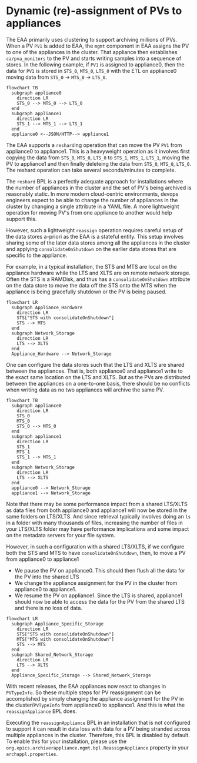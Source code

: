 # Dynamic (re)-assignment of PVs to appliances
The EAA primarily uses clustering to support archiving millions of PVs.
When a PV `PV1` is added to EAA, the `mgmt` component in EAA assigns the PV to one of the appliances in the cluster. 
That appliance then establishes `ca/pva_monitors` to the PV and starts writing samples into a sequence of stores.
In the following example, if `PV1` is assigned to appliance0, then the data for `PV1` is stored in `STS_0`, `MTS_0`, `LTS_0`
with the ETL on appliance0 moving data from `STS_0` &#x2192; `MTS_0` &#x2192; `LTS_0`.
```{mermaid}
flowchart TB
  subgraph appliance0
    direction LR
    STS_0 --> MTS_0 --> LTS_0
  end
  subgraph appliance1
    direction LR
    STS_1 --> MTS_1 --> LTS_1
  end
  appliance0 <--JSON/HTTP--> appliance1
```
The EAA supports a `reshard`ing operation that can move the PV `PV1` from appliance0 to appliance1.
This is a heavyweight operation as it involves first copying the data from `STS_0`, `MTS_0`, `LTS_0`
to `STS_1`, `MTS_1`, `LTS_1`, moving the PV to appliance1 and then finally deleteing the data 
from `STS_0`, `MTS_0`, `LTS_0`. The reshard operation can take several seconds/minutes to complete.

The `reshard` BPL is a perfectly adequate approach for installations where the number of appliances in the cluster 
and the set of PV's being archived is reasonably static. In more modern cloud-centric environments, 
devops engineers expect to be able to change the number of appliances in the cluster 
by changing a single attribute in a YAML file. A more lightweight operation for moving PV's from one
appliance to another would help support this. 

However, such a lightweight `reassign` operation
requires careful setup of the data stores a-priori as the EAA is a stateful entity. This setup involves
sharing some of the later data stores among all the appliances in the cluster and applying
`consolidateOnShutdown` on the earlier data stores that are specific to the appliance.

For example, in a typical installation, the STS and MTS are local on the appliance hardware 
while the LTS and XLTS are on remote network storage. Often the STS is a RAMDisk, and thus
has a `consolidateOnShutdown` attribute on the data store to move the data off the STS onto the MTS
when the appliance is being gracefully shutdown or the PV is being paused. 
```{mermaid}
flowchart LR
  subgraph Appliance_Hardware
    direction LR
    STS["STS with consolidateOnShutdown"]
    STS --> MTS
  end
  subgraph Network_Storage
    direction LR
    LTS --> XLTS
  end
  Appliance_Hardware --> Network_Storage
```
One can configure the data stores such that the LTS and XLTS are shared between the appliances.
That is, both appliance0 and appliance1 write to the exact same location on the LTS and XLTS.
But as the PVs are distributed between the appliances on a one-to-one basis, there should be no conflicts
when writing data as no two appliances will archive the same PV.
```{mermaid}
flowchart TB
  subgraph appliance0
    direction LR
    STS_0
    MTS_0
    STS_0 --> MTS_0
  end
  subgraph appliance1
    direction LR
    STS_1
    MTS_1
    STS_1 --> MTS_1
  end
  subgraph Network_Storage
    direction LR
    LTS --> XLTS
  end
  appliance0 --> Network_Storage
  appliance1 --> Network_Storage
```
Note that there may be some performance impact from a shared LTS/XLTS as data files from both appliance0 and appliance1 will now
be stored in the same folders on LTS/XLTS. And since retrieval typically involves doing an `ls` in a folder with many thousands of files,
increasing the number of files in your LTS/XLTS folder may have performance implications and some impact on the metadata servers for
your file system.

However, in such a configuration with a shared LTS/XLTS, if we configure both the STS and MTS to have `consolidateOnShutdown`,
then, to move a PV from appliance0 to appliance1
- We pause the PV on appliance0. This should then flush all the data for the PV into the shared LTS
- We change the appliance assignment for the PV in the cluster from appliance0 to appliance1.
- We resume the PV on appliance1. Since the LTS is shared, appliance1 should now be able to access 
the data for the PV from the shared LTS and there is no loss of data.
```{mermaid}
flowchart LR
  subgraph Appliance_Specific_Storage
    direction LR
    STS["STS with consolidateOnShutdown"]
    MTS["MTS with consolidateOnShutdown"]
    STS --> MTS
  end
  subgraph Shared_Network_Storage
    direction LR
    LTS --> XLTS
  end
  Appliance_Specific_Storage --> Shared_Network_Storage
```
With recent releases, the EAA appliances now react to changes in `PVTypeInfo`.
So these multiple steps for PV reassignment can be accomplished by simply changing 
the appliance assignment for the PV in the cluster/`PVTypeInfo` from appliance0 to appliance1.
And this is what the `reassignAppliance` BPL does.

Executing the `reassignAppliance` BPL in an installation that is not configured to support it can
result in data loss with data for a PV being stranded across multiple appliances in the cluster. Therefore, this BPL is disabled
by default. To enable this for your installation, please use the `org.epics.archiverappliance.mgmt.bpl.ReassignAppliance`
property in your `archappl.properties`. 
